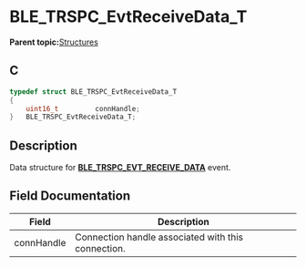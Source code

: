 # BLE\_TRSPC\_EvtReceiveData\_T

**Parent topic:**[Structures](GUID-567F9486-30BB-4152-A790-E3864CE0A8E3.md)

## C

```c
typedef struct BLE_TRSPC_EvtReceiveData_T
{
    uint16_t         connHandle;
}   BLE_TRSPC_EvtReceiveData_T;
```

## Description

Data structure for **[BLE\_TRSPC\_EVT\_RECEIVE\_DATA](GUID-0B469A8D-8A15-488F-BAF3-4F2B7CFEA0C1.md)** event.

## Field Documentation

|Field|Description|
|-----|-----------|
|connHandle|Connection handle associated with this connection.|

